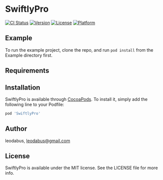 # SwiftlyPro

[![CI Status](https://img.shields.io/travis/leodabus/SwiftlyPro.svg?style=flat)](https://travis-ci.org/leodabus/SwiftlyPro)
[![Version](https://img.shields.io/cocoapods/v/SwiftlyPro.svg?style=flat)](https://cocoapods.org/pods/SwiftlyPro)
[![License](https://img.shields.io/cocoapods/l/SwiftlyPro.svg?style=flat)](https://cocoapods.org/pods/SwiftlyPro)
[![Platform](https://img.shields.io/cocoapods/p/SwiftlyPro.svg?style=flat)](https://cocoapods.org/pods/SwiftlyPro)

## Example

To run the example project, clone the repo, and run `pod install` from the Example directory first.

## Requirements

## Installation

SwiftlyPro is available through [CocoaPods](https://cocoapods.org). To install
it, simply add the following line to your Podfile:

```ruby
pod 'SwiftlyPro'
```

## Author

leodabus, leodabus@gmail.com

## License

SwiftlyPro is available under the MIT license. See the LICENSE file for more info.
